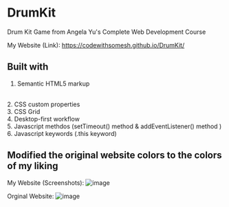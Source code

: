 # DrumKit


Drum Kit Game from Angela Yu's Complete Web Development Course

My Website (Link): https://codewithsomesh.github.io/DrumKit/

<hl>

## Built with
  
  1. Semantic HTML5 markup 
<br>
  2. CSS custom properties 
<br>
  3. CSS Grid
<br>
  4. Desktop-first workflow
<br>
  5. Javascript methdos (setTimeout() method & addEventListener() method )
<br>
  6. Javascript keywords (.this keyword)

  <hl>

## Modified the original website colors to the colors of my liking

My Website (Screenshots):
![image](https://user-images.githubusercontent.com/123357802/224360491-88170a90-669f-4b7b-acac-ea2cc0f1e2a1.png)

Orginal Website:
![image](https://user-images.githubusercontent.com/123357802/224361252-d16de8bd-e549-45b0-9fe0-e30b4792b804.png)

